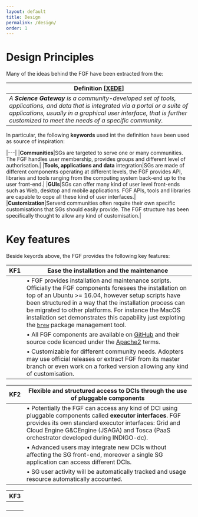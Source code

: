 ```yaml
---
layout: default
title: Design
permalink: /design/
order: 1
---
```


# Design Principles
Many of the ideas behind the FGF have been extracted from the:

|**Definition** [[XEDE](https://www.xsede.org/ecosystem/science-gateways)]|
|---|
|*A **Science Gateway** is a community-developed set of tools, applications, and data that is integrated via a portal or a suite of applications, usually in a graphical user interface, that is further customized to meet the needs of a specific community.*|

In particular, the following **keywords** used int the definition have been used as source of inspiration:

|---|
|**Communities**|SGs are targeted to serve one or many communities. The FGF handles user membership, provides groups and different level of authorisation.|
|**Tools, applications and data** integration|SGs are made of different components operating at different levels, the FGF provides API, libraries and tools ranging from the computing system back-end up to the user front-end.|
|**GUIs**|SGs can offer many kind of user level front-ends such as Web, desktop and mobile applications. FGF APIs, tools and libraries are capable to cope all these kind of user interfaces.|
|**Customization**|Serverd communities often require their own specific customisations that SGs should easily provide. The FGF structure has been specifically thought to allow any kind of customisation.|

# Key features
Beside keyords above, the FGF provides the following key features:

|**KF1**|**Ease the installation and the maintenance**|
|---|---|
||• FGF provides installation and maintenance scripts. Officially the FGF components foresees the installation on top of an Ubuntu >= 16.04, however setup scripts have been structured in a way that the installation process can be migrated to other platforms. For instance the MacOS installation set demonstrates this capability just exploting the [`brew`][BREW] package management tool.|
||• All FGF components are available on [GitHub][GITHUB] and their source code licenced under the [Apache2][APACHE2] terms. |
||• Customizable for different community needs. Adopters may use official releases or extract FGF from its master branch or even work on a forked version allowing any kind of customisation.|

|**KF2**|**Flexible and structured access to DCIs through the use of pluggable components**|
|---|---|
||• Potentially the FGF can access any kind of DCI using pluggable components called **executor interfaces**. FGF provides its own standard executor interfaces: Grid and Cloud Engine G&CEngine (JSAGA) and Tosca (PaaS orchestrator developed during INDIGO-dc).|
||• Advanced users may integrate new DCIs without affecting the SG front-end, moreover a single SG application can access different DCIs.|
||• SG user activity will be automatically tracked and usage resource automatically accounted.|

|**KF3**|
|---|
||•One of the most important feature of the FGF consists of the **[FutureGateway APIs](/fgfapis/)**. Any SG operation can be managed usign the FG APIs such as: application execution, check, status and results acquisition.|
||•The introduction of the REST APIs allow both back-end and front-end developers to target any kind of technology.|
||•Beside the tipical Science Gateway made of a web portal, mobile and desktop applications can be easily developed. Also workflow engines successfully exploited the FG APIs. In the same fashio IoT projects may get benefits from using the FGF.|
||•FGF provides APIs and libraries written for the most popular programming language to ease the use of APIs.|

[BREW]: https://brew.sh
[APACHE2]: https://www.apache.org/licenses/LICENSE-2.0
[GITHUB]: https://github.com
